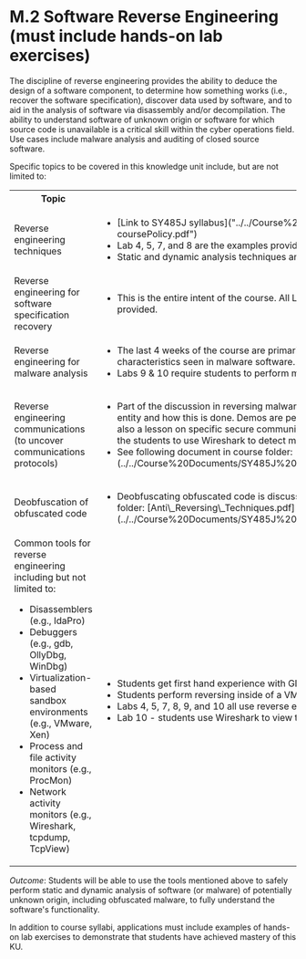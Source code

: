 # M.2 Software Reverse Engineering (must include hands-on lab exercises)

The discipline of reverse engineering provides the ability to deduce the
design of a software component, to determine how something works (i.e.,
recover the software specification), discover data used by software, and
to aid in the analysis of software via disassembly and/or decompilation.
The ability to understand software of unknown origin or software for
which source code is unavailable is a critical skill within the cyber
operations field. Use cases include malware analysis and auditing of
closed source software.

Specific topics to be covered in this knowledge unit include, but are
not limited to:

<table>
  <tbody>
    <tr>
      <th>Topic</th>
      <th>Assessment</th>
    </tr>
    <tr>
      <td>Reverse engineering techniques</td>
      <td>
        <ul>
          <li>[Link to SY485J syllabus]("../../Course%20Documents/SY485J%20REVERSE%20ENGINEERING/000-coursePolicy.pdf")
          <li>Lab 4, 5, 7, and 8 are the examples provided.
          <li>Static and dynamic analysis techniques and tools are the backbone for this course.
        </ul>
      </td>
    </tr>
    <tr>
      <td>Reverse engineering for software specification recovery</td>
      <td>
        <ul>
          <li>This is the entire intent of the course. All Labs require students to do this. Labs 4 & 5 are the examples provided.
        </ul>
      </td>
    </tr>
    <tr>
      <td>Reverse engineering for malware analysis</td>
      <td>
        <ul>
          <li>The last 4 weeks of the course are primarily devoted to malware reverse engineering and the specific characteristics seen in malware software.
          <li>Labs 9 & 10 require students to perform malware analysis.
        </ul>
      </td>
    </tr>
    <tr>
      <td>Reverse engineering communications (to uncover communications protocols)</td>
      <td>
        <ul>
          <li>Part of the discussion in reversing malware is detecting whether the malware is communicating with another entity and how this is done. Demos are performed in class of how to detect malware using Wireshark. There is also a lesson on specific secure communication protocols to include IKE for IPsec and TLS. Lab 10 requires the students to use Wireshark to detect malware exfiltrating data.
          <li>See following document in course folder: [Secure\_Communication\_Protocols.pdf](../../Course%20Documents/SY485J%20REVERSE%20ENGINEERING/Secure_Communication_Protocols.pdf)
        </ul>
      </td>
    </tr>
    <tr>
      <td>Deobfuscation of obfuscated code</td>
      <td>
        <ul>
          <li>Deobfuscating obfuscated code is discussed in detail in Lesson 15 - see following document in course folder: [Anti\_Reversing\_Techniques.pdf](../../Course%20Documents/SY485J%20REVERSE%20ENGINEERING/Anti_Reversing_Techniques.pdf)
        </ul>
      </td>
    </tr>
    <tr>
      <td>
        Common tools for reverse engineering including but not limited to:
        <ul>
          <li>Disassemblers (e.g., IdaPro)</li>
          <li>Debuggers (e.g., gdb, OllyDbg, WinDbg)</li>
          <li>Virtualization-based sandbox environments (e.g., VMware, Xen)</li>
          <li>Process and file activity monitors (e.g., ProcMon)</li>
          <li>Network activity monitors (e.g., Wireshark, tcpdump, TcpView)</li>
        </ul>
      </td>
      <td>
        <ul>
          <li>Students get first hand experience with GDB, Objdump, and Ghidra as well as learn about IdaPro</li>
          <li>Students perform reversing inside of a VM</li>
          <li>Labs 4, 5, 7, 8, 9, and 10 all use reverse engineering tools</li>
          <li>Lab 10 - students use Wireshark to view traffic as it travels across a network.</li>
      </td>
    </tr>
  </tbody>
</table>

*Outcome*: Students will be able to use the tools mentioned above to
safely perform static and dynamic analysis of software (or malware) of
potentially unknown origin, including obfuscated malware, to fully
understand the software's functionality.

In addition to course syllabi, applications must include examples of
hands-on lab exercises to demonstrate that students have achieved
mastery of this KU.
